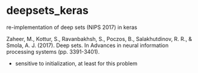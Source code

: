 # deepsets_keras
re-implementation of deep sets (NIPS 2017) in keras

Zaheer, M., Kottur, S., Ravanbakhsh, S., Poczos, B., Salakhutdinov, R. R., & Smola, A. J. (2017). Deep sets. In Advances in neural information processing systems (pp. 3391-3401).

* sensitive to initialization, at least for this problem

